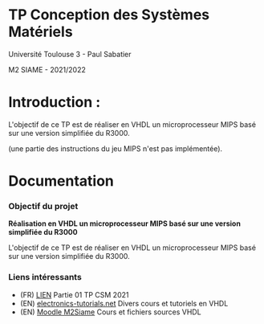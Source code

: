 # TP Conception des Systèmes Matériels

Université Toulouse 3 - Paul Sabatier 

M2 SIAME - 2021/2022

# Introduction :

L'objectif de ce TP est de réaliser en VHDL un microprocesseur MIPS basé sur
une version simplifiée du R3000.

(une partie des instructions du jeu MIPS n'est pas
implémentée).

# Documentation
### Objectif du projet
**Réalisation en VHDL un microprocesseur MIPS basé sur une version simplifiée du R3000**

L'objectif de ce TP est de réaliser en VHDL un microprocesseur MIPS basé sur
une version simplifiée du R3000.

### Liens intéressants
- (FR) [LIEN](https://github.com/Massyl-h3x74/tp-csm-2021/blob/master/TP%20CSM%20-%20M2%20SIAME%20-%20Partie%201.pdf) Partie 01 TP CSM 2021
- (EN) [electronics-tutorials.net](https://www.electronics-tutorial.net/VHDL/) Divers cours et tutoriels en VHDL
- (EN) [Moodle M2Siame](https://m2siame.univ-tlse3.fr/info/vhdl) Cours et fichiers sources VHDL

